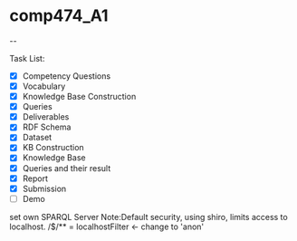 # comp474_A1
--

Task List:</br>
- [x] Competency Questions
- [x] Vocabulary
- [x] Knowledge Base Construction
- [x] Queries
- [x] Deliverables
- [x] RDF Schema
- [x] Dataset
- [x] KB Construction
- [x] Knowledge Base
- [x] Queries and their result
- [x] Report
- [x] Submission
- [ ] Demo

set own SPARQL Server
Note:Default security, using shiro, limits access to localhost.  /$/** = localhostFilter <- change to 'anon'
